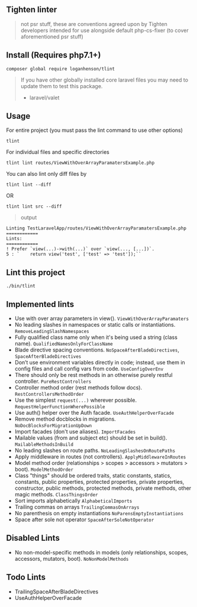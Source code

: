 ## Tighten linter
> not psr stuff, these are conventions agreed upon by Tighten developers
> intended for use alongside default php-cs-fixer (to cover aforementioned psr stuff)

## Install (Requires php7.1+)
```
composer global require loganhenson/tlint
```
> If you have other globally installed core laravel files you may need to update them to test this package.
> - laravel/valet

## Usage
For entire project (you must pass the lint command to use other options)
```
tlint
```
For individual files and specific directories
```
tlint lint routes/ViewWithOverArrayParamatersExample.php
```

You can also lint only diff files by
```
tlint lint --diff
```
OR
```
tlint lint src --diff
```

> output
```
Linting TestLaravelApp/routes/ViewWithOverArrayParamatersExample.php
============
Lints: 
============
! Prefer `view(...)->with(...)` over `view(..., [...])`.
5 : `    return view('test', ['test' => 'test']);``
```

## Lint this project
```
./bin/tlint
```

## Implemented lints
- Use with over array parameters in view(). `ViewWithOverArrayParamaters`
- No leading slashes in namespaces or static calls or instantiations. `RemoveLeadingSlashNamespaces`
- Fully qualified class name only when it's being used a string (class name). `QualifiedNamesOnlyForClassName`
- Blade directive spacing conventions. `NoSpaceAfterBladeDirectives`, `SpaceAfterBladeDirectives`
- Don’t use environment variables directly in code; instead, use them in config files and call config vars from code. `UseConfigOverEnv`
- There should only be rest methods in an otherwise purely restful controller. `PureRestControllers`
- Controller method order (rest methods follow docs). `RestControllersMethodOrder`
- Use the simplest `request(...)` wherever possible. `RequestHelperFunctionWherePossible`
- Use auth() helper over the Auth facade. `UseAuthHelperOverFacade`
- Remove method docblocks in migrations. `NoDocBlocksForMigrationUpDown`
- Import facades (don't use aliases). `ImportFacades`
- Mailable values (from and subject etc) should be set in build(). `MailableMethodsInBuild`
- No leading slashes on route paths. `NoLeadingSlashesOnRoutePaths`
- Apply middleware in routes (not controllers). `ApplyMiddlewareInRoutes`
- Model method order (relationships > scopes > accessors > mutators > boot). `ModelMethodOrder`
- Class "things" should be ordered traits, static constants, statics, constants, public properties, protected properties, private properties, constructor, public methods, protected methods, private methods, other magic methods. `ClassThingsOrder`
- Sort imports alphabetically `AlphabeticalImports`
- Trailing commas on arrays `TrailingCommasOnArrays`
- No parenthesis on empty instantiations `NoParensEmptyInstantiations`
- Space after sole not operator `SpaceAfterSoleNotOperator`

## Disabled Lints
- No non-model-specific methods in models (only relationships, scopes, accessors, mutators, boot). `NoNonModelMethods`

## Todo Lints
- TrailingSpaceAfterBladeDirectives
- UseAuthHelperOverFacade
